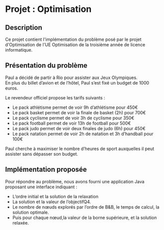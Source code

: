 # Projet : Optimisation

## Description

Ce projet contient l'implémentation du problème posé par le projet d'Optimisation de l'UE Optimisation
de la troisième année de licence informatique.

## Présentation du problème

Paul  a  décidé  de  partir  à  Rio  pour  assister  aux Jeux  Olympiques.  
En  plus  du billet  d’avion  et  de l’hôtel, Paul s’est fixé un budget de 1000 euros.

Le revendeur officiel propose les tarifs suivants :

* Le pack athlétisme permet de voir 9h d’athlétisme pour 450€
* Le pack basket permet de voir la finale de basket (2h) pour 700€
* Le pack cyclisme permet de voir 3h de cyclisme pour 350€
* Le pack football permet de voir 13h de football pour 500€
* Le pack judo permet de voir deux finales de judo (6h) pour 450€
* Le pack natation permet de voir 2h de natation et 3h d’handball pour 100€

Paul cherche à maximiser le nombre d’heures de sport auxquelles il peut assister sans dépasser son budget.

## Implémentation proposée

Pour répondre au problème, nous avons fourni une application Java proposant une interface indiquant :

* L’ordre initial et la solution de la relaxation 
* La solution et la valeur de l’objectifQ4.  
* Le  nombre  de  nœuds  explorés  par  l’ordre  de  B&B, le  temps  de  calcul,  la solution  optimale. 
* Puis pour chaque nœud,la valeur de la borne supérieure, et la solution relaxée. 
